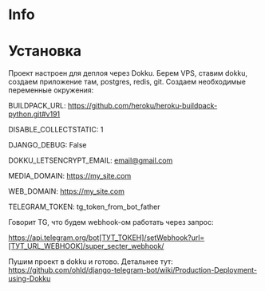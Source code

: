 # Info


# Установка
Проект настроен для деплоя через Dokku. Берем VPS, ставим dokku, создаем приложение там, postgres, redis, git.
Создаем необходимые переменные окружения:

BUILDPACK_URL:            https://github.com/heroku/heroku-buildpack-python.git#v191

DISABLE_COLLECTSTATIC:    1

DJANGO_DEBUG:             False

DOKKU_LETSENCRYPT_EMAIL:  email@gmail.com

MEDIA_DOMAIN:             https://my_site.com

WEB_DOMAIN:               https://my_site.com

TELEGRAM_TOKEN:           tg_token_from_bot_father

Говорит TG, что будем webhook-ом работать через запрос: 

https://api.telegram.org/bot[ТУТ_ТОКЕН]/setWebhook?url=[ТУТ_URL_WEBHOOK]/super_secter_webhook/

Пушим проект в dokku и готово. Детальнее тут: https://github.com/ohld/django-telegram-bot/wiki/Production-Deployment-using-Dokku
